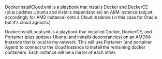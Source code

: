 DockerInstallCloud.yml is a playbook that installs Docker and DockerCE  (plus updates Ubuntu and installs dependancies) an ARM instance (adjust accordingly for AMD instance) onto a Cloud Instance (in this case for Oracle but it's cloud agnostic)

DockerInstallLocal.yml is a playbook that installed Docker, DockerCE, and Portainer (plus updates Ubuntu and installs dependancies) on an AMD64 instance that is local to my network. This will use Portainer (and portainer Agent) to connect to the cloud instance to install the remaining docker containers. Each instance will be a mirror of each other.

